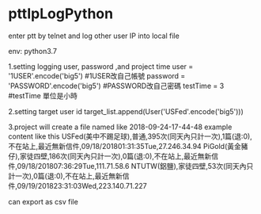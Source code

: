 # pttIpLogPython
enter ptt by telnet and log other user IP into local file

env: python3.7 

1.setting logging user, password ,and project time
user 	 = '1USER'.encode('big5')
#1USER改自己帳號
password = 'PASSWORD'.encode('big5')
#PASSWORD改自己密碼
testTime = 3
#testTime 單位是小時

2.setting target user id
target_list.append(User('USFed'.encode('big5')))

3.project will create a file named like 2018-09-24-17-44-48
example content like this
USFed(美中不踢足球),普通,395次(同天內只計一次),1篇(退:0),不在站上,最近無新信件,09/18/201801:31:35Tue,27.246.34.94
PiGold(黃金豬仔),家徒四壁,186次(同天內只計一次),0篇(退:0),不在站上,最近無新信件,09/18/201807:36:29Tue,111.71.58.6
NTUTW(鋁鹽),家徒四壁,53次(同天內只計一次),0篇(退:0),不在站上,最近無新信件,09/19/201823:31:03Wed,223.140.71.227

can export as csv file

